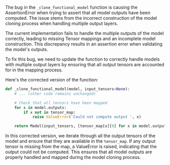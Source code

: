 The bug in the `_clone_functional_model` function is causing the AssertionError when trying to assert that all model outputs have been computed. The issue stems from the incorrect construction of the model cloning process when handling multiple output layers.

The current implementation fails to handle the multiple outputs of the model correctly, leading to missing Tensor mappings and an incomplete model construction. This discrepancy results in an assertion error when validating the model's outputs.

To fix this bug, we need to update the function to correctly handle models with multiple output layers by ensuring that all output tensors are accounted for in the mapping process.

Here's the corrected version of the function:

```python
def _clone_functional_model(model, input_tensors=None):
    # ... (other code remains unchanged)

    # Check that all tensors have been mapped
    for x in model.outputs:
        if x not in tensor_map:
            raise ValueError('Could not compute output ', x)

    return Model(input_tensors, [tensor_map[x][0] for x in model.outputs], name=model.name)
```

In this corrected version, we iterate through all the output tensors of the model and ensure that they are available in the `tensor_map`. If any output tensor is missing from the map, a ValueError is raised, indicating that the output could not be computed. This ensures that all model outputs are properly handled and mapped during the model cloning process.